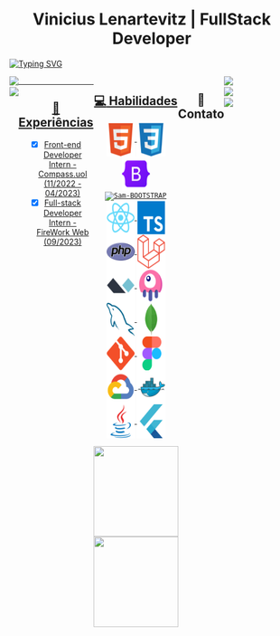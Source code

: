 <h1 align="center">Vinicius Lenartevitz | FullStack Developer  </h1> 

[![Typing SVG](https://readme-typing-svg.herokuapp.com/?color=BF0404&size=35&center=true&vCenter=true&width=1000&lines=Olá,+Meu+Nome+é+Vinicius+Lenartevitz+;FullStack+Web+Developer+)](https://git.io/typing-svg)

<div style="display:flex;  width:200px; justify-content:space-between;">

<div align="center">
  <a href="https://github.com/VLenartevitz">
  <img height="160em" src="https://github-readme-stats.vercel.app/api?username=VLenartevitz&show_icons=true&theme=codeSTACKr&include_all_commits=true&count_private=true"/>
  <img height="160em" src="https://github-readme-stats.vercel.app/api/top-langs/?username=VLenartevitz&layout=compact&langs_count=7&theme=codeSTACKr"/>
</div>
<hr>
<div align="center">  

   ## :office: Experiências
          
- [x] Front-end Developer Intern - Compass.uol (11/2022 - 04/2023)
- [x] Full-stack Developer Intern - FireWork Web (09/2023)        

</div>
<div align="center"style="display: inline_block">

  ## :computer: Habilidades

  <code><img align="center" alt="Sam-HTML" height="60" width="50" src="https://raw.githubusercontent.com/devicons/devicon/master/icons/html5/html5-original.svg"></code>
  <code><img align="center" alt="Sam-CSS" height="60" width="50" src="https://raw.githubusercontent.com/devicons/devicon/master/icons/css3/css3-original.svg"></code>
  <code><img align="center" alt="Sam-BOOTSTRAP" height="60" width="50" src="https://raw.githubusercontent.com/devicons/devicon/master/icons/bootstrap/bootstrap-original.svg"></code>
  <code><img align="center" alt="Sam-BOOTSTRAP" height="60" width="50" src="https://cdn.jsdelivr.net/gh/devicons/devicon/icons/vuejs/vuejs-original-wordmark.svg"/></code>
  <code><img align="center" alt="Sam-GIT" height="60" width="50" src="https://raw.githubusercontent.com/devicons/devicon/master/icons/react/react-original.svg"></code>
  <code><img align="center" alt="Sam-JS" height="60" width="50" src="https://raw.githubusercontent.com/devicons/devicon/master/icons/typescript/typescript-original.svg"></code> 
  <code><img align="center" alt="Sam-PHP" height="60" width="50" src="https://raw.githubusercontent.com/devicons/devicon/master/icons/php/php-original.svg"></code>
  <code><img align="center" alt="Sam-BOOTSTRAP" height="60" width="50" src="https://raw.githubusercontent.com/devicons/devicon/master/icons/laravel/laravel-original.svg" /></code>
  <code><img align="center" alt="Sam-MYSQL" height="60" width="50" src="https://raw.githubusercontent.com/devicons/devicon/master/icons/alpinejs/alpinejs-original.svg"></code>
  <code><img align="center" alt="Sam-MYSQL" height="60" width="50" src="https://raw.githubusercontent.com/devicons/devicon/master/icons/livewire/livewire-original.svg"></code>
  <code><img align="center" alt="Sam-MYSQL" height="60" width="50" src="https://raw.githubusercontent.com/devicons/devicon/master/icons/mysql/mysql-original.svg"></code>
  <code><img align="center" alt="Sam-MYSQL" height="60" width="50" src="https://raw.githubusercontent.com/devicons/devicon/master/icons/mongodb/mongodb-original.svg"></code>
  <code><img align="center" alt="Sam-GIT" height="60" width="50" src="https://raw.githubusercontent.com/devicons/devicon/master/icons/git/git-original.svg"></code>
  <code><img align="center" alt="Sam-GIT" height="60" width="50" src="https://raw.githubusercontent.com/devicons/devicon/master/icons/figma/figma-original.svg"></code>
  <code><img align="center" alt="Sam-MYSQL" height="60" width="50" src="https://raw.githubusercontent.com/devicons/devicon/master/icons/googlecloud/googlecloud-original.svg"></code>
    <code><img align="center" alt="Sam-MYSQL" height="60" width="50" src="https://raw.githubusercontent.com/devicons/devicon/master/icons/docker/docker-original.svg"></code>
  <code><img align="center" alt="Sam-MYSQL" height="60" width="50" src="https://raw.githubusercontent.com/devicons/devicon/master/icons/java/java-original.svg"></code>
  <code><img align="center" alt="Sam-MYSQL" height="60" width="50" src="https://raw.githubusercontent.com/devicons/devicon/master/icons/flutter/flutter-original.svg"></code>


  <a href="https://www.credly.com/badges/2976768f-0f92-49d0-97ae-5b468b142bb2">
  <img align="center" height="160" width="150" src="https://images.credly.com/size/340x340/images/81f903ed-c3a1-4f4b-afcd-e03331a5b12c/image.png">
  </a>
<a href="https://www.credly.com/badges/f25066e6-b874-408b-8dd1-ef65ca8246cb">
  <img align="center" height="160" width="150" src="https://images.credly.com/size/680x680/images/ee35f7c5-696e-47ca-895c-960dfba108b3/image.png">
  </a>

  



</div>

  <div align="center">
    
   ## 📱 Contato
    
  </div>
  
<div align="center"> 
  <a href="https://instagram.com/" target="_blank"><img src="https://img.shields.io/badge/-Instagram-%23E4405F?style=for-the-badge&logo=instagram&logoColor=white" target="_blank"></a>
  <a href="https://www.linkedin.com/in/vlenartevitz/" target="_blank"><img src="https://img.shields.io/badge/-LinkedIn-%230077B5?style=for-the-badge&logo=linkedin&logoColor=white" target="_blank"></a>
    <a href="mailto:viniciuslenartevitz@gmail.com" target="_blank"><img src="https://img.shields.io/badge/Gmail-%23E4405F.svg?style=for-the-badge&logo=Gmail&logoColor=white" target="_blank"></a>

</div>
<hr>
